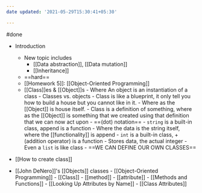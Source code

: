 ```yaml
---
date updated: '2021-05-29T15:30:41+05:30'

---
```

#done 
- Introduction
  - New topic includes
    - [[Data abstraction]], [[Data mutation]]
    - [[Inheritance]]
  - ==hard==
  - [[Homework 5]]: [[Object-Oriented Programming]]
  - [[Class]]es & [[Object]]s
		- Where An object is an instantiation of a class
		- Classes vs. objects
		- Class is like a blueprint, it only tell you how to build a house but you  cannot like in it.
		- Where as the [[Object]] is house itself.
		- Class is a definition of something, where as the [[Object]] is something that we created using that definition that we can now act upon
		- ==(dot) notation==
		- `string` is a built-in class, append is a function
		- Where the data is the string itself, where the [[functionality]] is append
		- `int` is a built-in class, + (addition operator) is a function
		- Stores data, the actual integer
		- Even a `list` is like class
		- ==WE CAN DEFINE OUR OWN CLASSES==
 - [[How to create class]]

- [[John DeNero]]'s [[Objects]] classes
       - [[Object-Oriented Programming]]
       - [[Class]]
       - [[method]]
       - [[attribute]]
       -  [[Methods and Functions]]
       -  [[Looking Up Attributes by Name]]
       -  [[Class Attributes]]